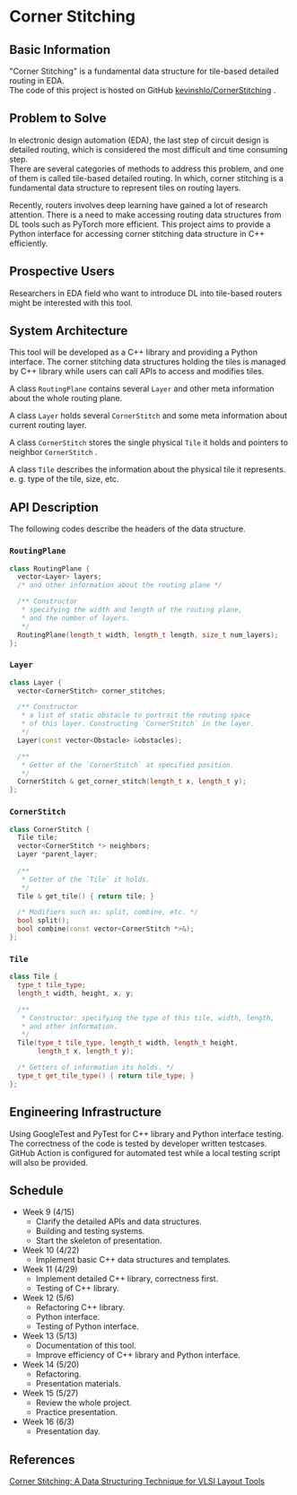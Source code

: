 # Corner Stitching

## Basic Information

"Corner Stitching" is a fundamental data structure
for tile-based detailed routing in EDA.  
The code of this project is hosted on GitHub
[kevinshlo/CornerStitching](https://github.com/kevinshlo/CornerStitching) .

## Problem to Solve

In electronic design automation (EDA), the last step of circuit design
is detailed routing, which is considered the most difficult and
time consuming step.  
There are several categories of methods to address this problem,
and one of them is called tile-based detailed routing.
In which, corner stitching is a fundamental data structure
to represent tiles on routing layers.

Recently,
routers involves deep learning have gained a lot of research attention.
There is a need to make accessing routing data structures from DL tools
such as PyTorch more efficient.
This project aims to provide a Python interface for
accessing corner stitching data structure in C++ efficiently.

## Prospective Users

Researchers in EDA field who want to introduce DL into tile-based routers
might be interested with this tool.

## System Architecture

This tool will be developed as a C++ library and providing a Python interface.
The corner stitching data structures holding the tiles is managed by
C++ library while users can call APIs to access and modifies tiles.

A class `RoutingPlane` contains several `Layer` and
other meta information about the whole routing plane.

A class `Layer` holds several `CornerStitch` and
some meta information about current routing layer.

A class `CornerStitch` stores the single physical `Tile` it holds
and pointers to neighbor `CornerStitch` .

A class `Tile` describes the information about the physical tile it represents.
e. g. type of the tile, size, etc.

## API Description

The following codes describe the headers of the data structure.

### `RoutingPlane`

```c++
class RoutingPlane {
  vector<Layer> layers;
  /* and other information about the routing plane */

  /** Constructor
   * specifying the width and length of the routing plane,
   * and the number of layers.
   */
  RoutingPlane(length_t width, length_t length, size_t num_layers);
};
```

### `Layer`

```c++
class Layer {
  vector<CornerStitch> corner_stitches;

  /** Constructor
   * a list of static obstacle to portrait the routing space
   * of this layer. Constructing `CornerStitch` in the layer.
   */
  Layer(const vector<Obstacle> &obstacles);

  /**
   * Getter of the `CornerStitch` at specified position.
   */
  CornerStitch & get_corner_stitch(length_t x, length_t y);
};
```

### `CornerStitch`

```c++
class CornerStitch {
  Tile tile;
  vector<CornerStitch *> neighbors;
  Layer *parent_layer;
  
  /**
   * Getter of the `Tile` it holds.
   */
  Tile & get_tile() { return tile; }

  /* Modifiers such as: split, combine, etc. */
  bool split();
  bool combine(const vector<CornerStitch *>&);
};
```

### `Tile`

```c++
class Tile {
  type_t tile_type;
  length_t width, height, x, y;

  /**
   * Constructor: specifying the type of this tile, width, length,
   * and other information.
   */
  Tile(type_t tile_type, length_t width, length_t height, 
       length_t x, length_t y);

  /* Getters of information its holds. */
  type_t get_tile_type() { return tile_type; }
};
```

## Engineering Infrastructure

Using GoogleTest and PyTest for C++ library and Python interface testing.
The correctness of the code is tested by developer written testcases.
GitHub Action is configured for automated test
while a local testing script will also be provided.

## Schedule

- Week 9 (4/15)
  - Clarify the detailed APIs and data structures.
  - Building and testing systems.
  - Start the skeleton of presentation.
- Week 10 (4/22)
  - Implement basic C++ data structures and templates.
- Week 11 (4/29)
  - Implement detailed C++ library, correctness first.
  - Testing of C++ library.
- Week 12 (5/6)
  - Refactoring C++ library.
  - Python interface.
  - Testing of Python interface.
- Week 13 (5/13)
  - Documentation of this tool.
  - Improve efficiency of C++ library and Python interface.
- Week 14 (5/20)
  - Refactoring.
  - Presentation materials.
- Week 15 (5/27)
  - Review the whole project.
  - Practice presentation.
- Week 16 (6/3)
  - Presentation day.

## References

[Corner Stitching: A Data Structuring Technique for VLSI Layout Tools](
https://ieeexplore.ieee.org/document/1270061)
